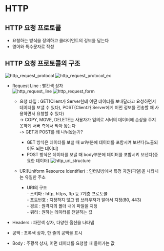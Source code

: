 # HTTP
## HTTP 요청 프로토콜
- 요청하는 방식을 정의하고 클라이언트의 정보를 담는다  
- 영어와 특수문자로 작성  
## HTTP 요청 프로토콜의 구조
![http_request_protocol](https://user-images.githubusercontent.com/51018201/128588852-f9227b86-5a44-4de0-bb5f-dc59a920e849.jpg)
![http_request_protocol_ex](https://user-images.githubusercontent.com/51018201/128588851-e344fb9d-6a54-4529-9c57-63cb4206c374.jpg)

- Request Line : 빨간색 상자  
![http_request_line](https://user-images.githubusercontent.com/51018201/128588853-f3487491-5bb5-4908-a97c-c7c464cf221c.jpg)
![http_request_form](https://user-images.githubusercontent.com/51018201/128588850-57149ccb-2dbe-4e7c-b184-e7a2cd31d9c2.jpg)
  - 요청 타입 : GET(Client가 Server한테 어떤 데이터를 보내달라고 요청하면서 데이터를 보낼 수 있다), POST(Client가 Server에게 어떤 정보를 전송할 때 사용하면서 요청할 수 있다)  
    -> COPY, MOVE, DELETE는 사용자가 임의로 서버의 데이터에 손상을 주지 못하게 서버 측에서 막아 놓는다  
    -> GET과 POST를 왜 나눠놨는가?  
      - GET 방식은 데이터를 보낼 때 uri부분에 데이터를 포함시켜 보낸다(노출되어도 되는 데이터)
      - POST 방식은 데이터를 보낼 때 body부분에 데이터를 포함시켜 보낸다(중요한 데이터)
    ![http_uri_structure](https://user-images.githubusercontent.com/51018201/128588849-b1e4f31c-b854-4a4f-addd-2c1f60228745.jpg)

  - URI(Uniform Resource Identifier) : 인터넷상에서 특정 자원(파일)을 나타내는 유일한 주소
	- URI의 구조   
		  - 스키마 : http, https, ftp 등 7계층 프로토콜  
		  - 포트번호 : 지정하지 않고 웹 브라우저가 알아서 지정(80, 443)  
		  - 경로 : 원격지의 폴더 내에 파일을 지정  
		  - 쿼리 : 원하는 데이터를 전달하는 값  

- Headers : 파란색 상자, 다양한 옵션을 나타냄
- 공백 : 초록색 상자, 한 줄의 공백을 표시
- Body : 주황색 상자, 어떤 데이터를 요청할 때 들어가는 값

